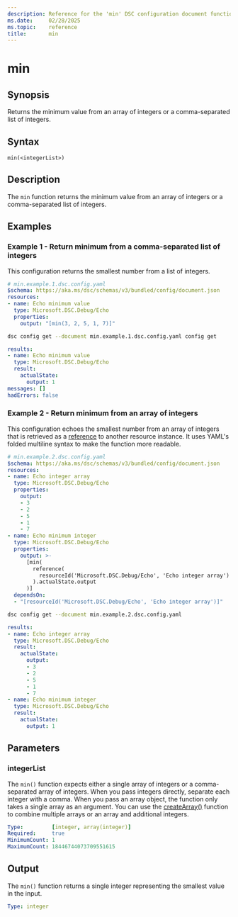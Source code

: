 ```yaml
---
description: Reference for the 'min' DSC configuration document function
ms.date:     02/28/2025
ms.topic:    reference
title:       min
---
```


# min

## Synopsis

Returns the minimum value from an array of integers or a comma-separated list of integers.

## Syntax

```Syntax
min(<integerList>)
```

## Description

The `min` function returns the minimum value from an array of integers or a comma-separated list of
integers.

## Examples

### Example 1 - Return minimum from a comma-separated list of integers

This configuration returns the smallest number from a list of integers.

```yaml
# min.example.1.dsc.config.yaml
$schema: https://aka.ms/dsc/schemas/v3/bundled/config/document.json
resources:
- name: Echo minimum value
  type: Microsoft.DSC.Debug/Echo
  properties:
    output: "[min(3, 2, 5, 1, 7)]"
```

```bash
dsc config get --document min.example.1.dsc.config.yaml config get
```

```yaml
results:
- name: Echo minimum value
  type: Microsoft.DSC.Debug/Echo
  result:
    actualState:
      output: 1
messages: []
hadErrors: false
```

### Example 2 - Return minimum from an array of integers

This configuration echoes the smallest number from an array of integers that is retrieved as a
[reference][01] to another resource instance. It uses YAML's folded multiline syntax to make the
function more readable.

```yaml
# min.example.2.dsc.config.yaml
$schema: https://aka.ms/dsc/schemas/v3/bundled/config/document.json
resources:
- name: Echo integer array
  type: Microsoft.DSC.Debug/Echo
  properties:
    output:
    - 3
    - 2
    - 5
    - 1
    - 7
- name: Echo minimum integer
  type: Microsoft.DSC.Debug/Echo
  properties:
    output: >-
      [min(
        reference(
          resourceId('Microsoft.DSC.Debug/Echo', 'Echo integer array')
        ).actualState.output
      )]
  dependsOn:
  - "[resourceId('Microsoft.DSC.Debug/Echo', 'Echo integer array')]"
```

```bash
dsc config get --document min.example.2.dsc.config.yaml
```

```yaml
results:
- name: Echo integer array
  type: Microsoft.DSC.Debug/Echo
  result:
    actualState:
      output:
      - 3
      - 2
      - 5
      - 1
      - 7
- name: Echo minimum integer
  type: Microsoft.DSC.Debug/Echo
  result:
    actualState:
      output: 1
```

## Parameters

### integerList

The `min()` function expects either a single array of integers or a comma-separated array of
integers. When you pass integers directly, separate each integer with a comma. When you pass an
array object, the function only takes a single array as an argument. You can use the
[createArray()][02] function to combine multiple arrays or an array and additional integers.

```yaml
Type:         [integer, array(integer)]
Required:     true
MinimumCount: 1
MaximumCount: 18446744073709551615
```

## Output

The `min()` function returns a single integer representing the smallest value in the input.

```yaml
Type: integer
```

<!-- Link reference definitions -->
[01]: ./reference.md
[02]: ./createArray.md
